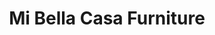 ---
title: "Mi Bella Casa Furniture"
url: /north-ridgeville/mi-bella-casa-furniture/
shop: furniture
---